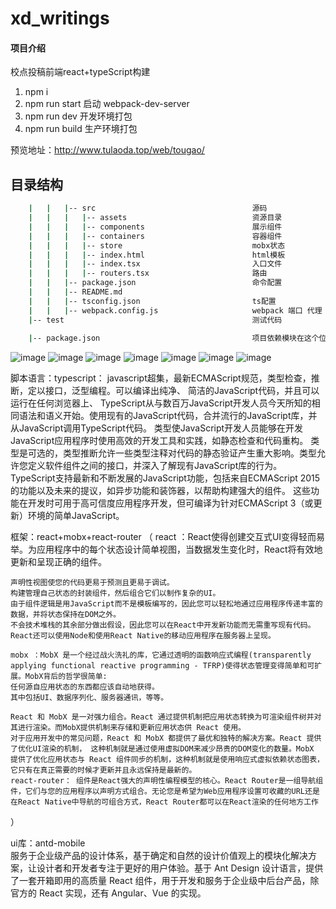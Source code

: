 # xd_writings

#### 项目介绍
校点投稿前端react+typeScript构建


1. npm i 
2. npm run start   启动 webpack-dev-server
3. npm run dev 开发环境打包
4. npm run build  生产环境打包


预览地址：http://www.tulaoda.top/web/tougao/
## 目录结构
``` bash
    |   |   |-- src                                   源码
    |   |   |   |-- assets                            资源目录
    |   |   |   |-- components                        展示组件
    |   |   |   |-- containers                        容器组件
    |   |   |   |-- store                             mobx状态
    |   |   |   |-- index.html                        html模板
    |   |   |   |-- index.tsx                         入口文件
    |   |   |   |-- routers.tsx                       路由
    |   |   |-- package.json                          命令配置 
    |   |   |-- README.md                              
    |   |   |-- tsconfig.json                         ts配置                              
    |   |   |-- webpack.config.js                     webpack 端口 代理
    |-- test                                          测试代码
    
    |-- package.json                                  项目依赖模块在这个位置 所app通用
```



 ![image](https://github.com/tulaoda/xd_writings/blob/master/source/E82D10DD76B78E241331D7D9EC6A2EF5.png)
 ![image](https://github.com/tulaoda/xd_writings/blob/master/source/4820663C9D2FB89150E2F760D6301CFB.png)
 ![image](https://github.com/tulaoda/xd_writings/blob/master/source/4DC0B6E6D87A9F773D7AB5D4A1606824.png)
 ![image](https://github.com/tulaoda/xd_writings/blob/master/source/92E4C489B63062FE84C3847DA7C548F5.png)
 ![image](https://github.com/tulaoda/xd_writings/blob/master/source/C7BCB991D57697C68B0ECB24E5266A00.png)
 ![image](https://github.com/tulaoda/xd_writings/blob/master/source/D95C8133568664CC768E9F244C9EF8BF.png)
 ![image](https://github.com/tulaoda/xd_writings/blob/master/source/39EA9358CC2D9E05B35C89EFEB2A2EDF.png)



脚本语言：typescript：
    javascript超集，最新ECMAScript规范，类型检查，推断，定以接口，泛型编程。可以编译出纯净、 简洁的JavaScript代码，并且可以运行在任何浏览器上、
    TypeScript从与数百万JavaScript开发人员今天所知的相同语法和语义开始。使用现有的JavaScript代码，合并流行的JavaScript库，并从JavaScript调用TypeScript代码。
    类型使JavaScript开发人员能够在开发JavaScript应用程序时使用高效的开发工具和实践，如静态检查和代码重构。
    类型是可选的，类型推断允许一些类型注释对代码的静态验证产生重大影响。类型允许您定义软件组件之间的接口，并深入了解现有JavaScript库的行为。
    TypeScript支持最新和不断发展的JavaScript功能，包括来自ECMAScript 2015的功能以及未来的提议，如异步功能和装饰器，以帮助构建强大的组件。
    这些功能在开发时可用于高可信度应用程序开发，但可编译为针对ECMAScript 3（或更新）环境的简单JavaScript。

框架：react+mobx+react-router   （
    react ：React使得创建交互式UI变得轻而易举。为应用程序中的每个状态设计简单视图，当数据发生变化时，React将有效地更新和呈现正确的组件。
    
    声明性视图使您的代码更易于预测且更易于调试。
    构建管理自己状态的封装组件，然后组合它们以制作复杂的UI。
    由于组件逻辑是用JavaScript而不是模板编写的，因此您可以轻松地通过应用程序传递丰富的数据，并将状态保持在DOM之外。
    不会技术堆栈的其余部分做出假设，因此您可以在React中开发新功能而无需重写现有代码。
    React还可以使用Node和使用React Native的移动应用程序在服务器上呈现。
    
    mobx ：MobX 是一个经过战火洗礼的库，它通过透明的函数响应式编程(transparently applying functional reactive programming - TFRP)使得状态管理变得简单和可扩展。MobX背后的哲学很简单:
    任何源自应用状态的东西都应该自动地获得。
    其中包括UI、数据序列化、服务器通讯，等等。
    
    React 和 MobX 是一对强力组合。React 通过提供机制把应用状态转换为可渲染组件树并对其进行渲染。而MobX提供机制来存储和更新应用状态供 React 使用。
    对于应用开发中的常见问题，React 和 MobX 都提供了最优和独特的解决方案。React 提供了优化UI渲染的机制， 这种机制就是通过使用虚拟DOM来减少昂贵的DOM变化的数量。MobX 提供了优化应用状态与 React 组件同步的机制，这种机制就是使用响应式虚拟依赖状态图表，它只有在真正需要的时候才更新并且永远保持是最新的。
    react-router： 组件是React强大的声明性编程模型的核心。React Router是一组导航组件，它们与您的应用程序以声明方式组合。无论您是希望为Web应用程序设置可收藏的URL还是在React Native中导航的可组合方式，React Router都可以在React渲染的任何地方工作 
）

ui库：antd-mobile   
    服务于企业级产品的设计体系，基于确定和自然的设计价值观上的模块化解决方案，让设计者和开发者专注于更好的用户体验。基于 Ant Design 设计语言，提供了一套开箱即用的高质量 React 组件，用于开发和服务于企业级中后台产品，除官方的 React 实现，还有 Angular、Vue 的实现。
